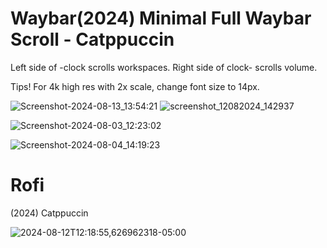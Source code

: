 # Waybar(2024) Minimal Full Waybar Scroll - Catppuccin

Left side of -clock scrolls workspaces. Right side of clock- scrolls volume.

Tips! For 4k high res with 2x scale, change font size to 14px.

![Screenshot-2024-08-13_13:54:21](https://github.com/user-attachments/assets/3ac707ff-a824-4a5a-80c2-c6f73348fdfc)
![screenshot_12082024_142937](https://github.com/user-attachments/assets/ea3f1db8-616f-462f-a45d-15ea3686112f)

![Screenshot-2024-08-03_12:23:02](https://github.com/user-attachments/assets/fdfdf859-65ba-4302-b2af-4a49fe05ae1d)

![Screenshot-2024-08-04_14:19:23](https://github.com/user-attachments/assets/6c9f45e8-74ed-4a23-ab8a-ab9891e2eefd)


# Rofi              
(2024) Catppuccin

![2024-08-12T12:18:55,626962318-05:00](https://github.com/user-attachments/assets/8c16c637-4a3a-4b69-9c4e-045d4b61ed8d)
